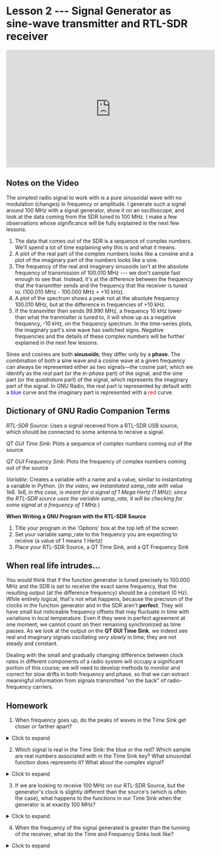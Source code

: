# Lesson 2 --- Signal Generator as sine-wave transmitter and RTL-SDR receiver


<iframe width="560" height="315" src="https://youtu.be/b6tmHRZhBKQ" title="YouTube video player" frameborder="0" allow="accelerometer; autoplay; clipboard-write; encrypted-media; gyroscope; picture-in-picture" allowfullscreen></iframe>


## Notes on the Video

The simplest radio signal to work with is a pure sinusoidal wave with no modulation (changes) in frequency or amplitude. I generate such a signal around 100 MHz with a signal generator, show it on an oscilloscope, and look at the data coming from the SDR tuned to 100 MHz. I make a few observations whose significance will be fully explained in the next few lessons.

1. The data that comes out of the SDR is a sequence of complex numbers. We'll spend a lot of time explaining why this is and what it means.
2. A plot of the real part of the complex numbers looks like a consine and a plot of the imaginary part of the numbers looks like a sine.
3. The frequency of the real and imaginary sinusoids isn't at the absolute frequency of transmission of 100.010 MHz --- we don't sample fast enough to see that. Instead, it's at the difference between the frequency that the transmitter sends and the frequency that the receiver is tuned to. (100.010 MHz - 100.000 MHz = +10 kHz).
4. A plot of the spectrum shows a peak not at the absolute frequency 100.010 MHz, but at the difference in frequencies of +10 kHz.
5. If the transmitter then sends 99.990 MHz, a frequency 10 kHz lower than what the tranmistter is tuned to, it will show up as a negative frequency, -10 kHz, on the frequency spectrum. In the time-series plots, the imaginary part's sine wave has switched signs. Negative frequencies and the details of these complex numbers will be further explained in the next few lessons.

Sines and cosines are both **sinusoids**; they differ only by a **phase**. The combination of both a sine wave and a cosine wave at a given frequency can always be represented either as two signals—the cosine part, which we identify as the _real_ part (or the _in-phase_ part) of the signal, and the sine part (or the _quadrature_ part) of the signal, which represents the imaginary part of the signal. In GNU Radio, the real part is represented by default with a <span style='color:blue;'>blue</span> curve and the imaginary part is represented with a <span style='color:red;'>red</span> curve.


## Dictionary of GNU Radio Companion Terms

<i>RTL-SDR Source</i>: Uses a signal received from a RTL-SDR USB source, which should be connected to some antenna to receive a signal.

<i>QT GUI Time Sink</i>: Plots a sequence of complex numbers coming out of the source

<i>QT GUI Frequency Sink</i>: Plots the frequency of complex numbers coming out of the source

<i>Variable</i>: Creates a variable with a name and a value, similar to instantiating a variable in Python. (<i>In the video, we instantiated samp_rate with value 1e6. 1e6, in this case, is meant for a signal of 1 Mega Hertz (1 MHz); since the RTL-SDR source uses the variable samp_rate, it will be checking for some signal at a frequency of 1 MHz.</i>)


<b> When Writing a GNU Program with the RTL-SDR Source </b>
1. Title your program in the 'Options' box at the top left of the screen
2. Set your variable samp_rate to the frequency you are expecting to receive (a value of 1 means 1 Hertz)
3. Place your RTL-SDR Source, a QT Time Sink, and a QT Frequency Sink


## When real life intrudes...

You would think that if the function generator is tuned precisely to 100.000 MHz and the SDR is set to receive the exact same frequency, that the resulting output (at the difference frequency) should be a constant (0 Hz). While entirely logical, that's not what happens, because the precision of the clocks in the function generator and in the SDR aren't **perfect**. They will have small but noticeable frequency offsets that may fluctuate in time with variations in local temperature. Even if they were in perfect agreement at one moment, we cannot count on their remaining synchronized as time passes. As we look at the output on the **QT GUI Time Sink**, we indeed see real and imaginary signals oscillating _very slowly_ in time; they are not steady and constant. 

Dealing with the small and gradually changing difference between clock rates in different components of a radio system will occupy a significant portion of this course; we will need to develop methods to monitor and correct for slow drifts in both frequency and phase, so that we can extract meaningful information from signals transmitted "on the back" of radio-frequency carriers.

## Homework

1. When frequency goes up, do the peaks of waves in the Time Sink get closer or farther apart?

<details markdown='block'>
<summary markdown='span'> Click to expand </summary>

The peaks should get **closer** together.
</details>

2. Which signal is real in the Time Sink: the blue or the red? Which sample are real numbers associated with in the Time Sink key? What sinusoidal function does represents it? What about the complex signal?

<details markdown='block'>
<summary markdown='span'> Click to expand </summary>

The blue wave is the real wave. It is indicated by sample 1 - additionally, it is considered as a cosine wave. Inversely, the red wave represents the complex part of the signal. This is sample 2, and it's sinusoidal function is a sine function.
</details>

3. If we are looking to receive 100 MHz on our RTL-SDR Source, but the generator's clock is slightly different than the source's (which is often the case), what happens to the functions in our Time Sink when the generator is at exactly 100 MHz?

<details markdown='block'>
<summary markdown='span'> Click to expand </summary>

The plots will very slowly oscillate.
</details>

4. When the frequency of the signal generated is greater than the tunning of the receiver, what do the Time and Frequency Sinks look like?

<details markdown='block'>
<summary markdown='span'> Click to expand </summary>

The real signal reaches its maximum before the imaginary signal in the Time Sink, and the peak on the Frequency sink lies above the value we're looking for.
</details>

<!--
Transmit a 100 MHz sine wave from a signal generator simultaneously into a real oscilloscope and a BNC with hooks.

Tune the RTL-SDR to 100 MHz. You get a complex exponential out. Why not a real sinusoidal signal? What does this complex number mean? Understanding this is half the SDR battle.

Tune the generator up and down. Tune the SDR up and down. See the signal go up and down in time and frequency and maybe constellation plots.

See it go below zero frequency and explain what's going on. "Negative frequencies!?" Observe that the real and imaginary parts either lead or lag each other depending on sign of frequency.

See that it's basically a constant (or at least very slow moving) when you're tuned spot on, but the phase is arbitrary.

You need to deal with these small oscillator mismatches when you use different hardware to transmit and receive -- oscillators drift in time and frequency and when you move around.

HW Check time signal at 25.000 MHz WWV North of Denver Colorado. Hmm. Need to use 1 MHz sample_rate because otherwise the bottom of the band is below the RTL-SDR limit.

Carry the antenna around the room or close to signals. Try finding places that have the most activity, and what type of waves or what amplitude they give off.

Zoe's additions:
1. Transmit a signal from a signal generator through an oscilloscope and through your RTL-SDR radio to see the difference like we did in the video. Try approaching the MHz frequency that your GNU Radio Companion is set to using the signal generator, and make sure that you see the sinosoidal functions become flat planes.
2. Tune the generator up and down. In the QT folder (where you found QT GUI Frequency Sink), find the `QT GUI Constellation Sink` and attach that to to the RTL-SDR block. What do you see as you change the frequency? What doesn't change?
3. If you move the signal generator below 0 MHz, what does that negative frequency mean? What happens to the sinosoidal functions when you make the frequency negative? Explain why.
4. Carry your antenna and computer around the room. Try to find the places in your room with the most frequency or radio activity, and what types of waves and what level of amplitude they give off. If you are around a larger structure that carries, receives, or produces signals, like a radio tower, try walking nearby and seeing what happens.

--> 
